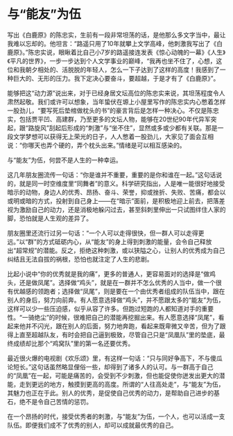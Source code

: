 # 与“能友”为伍

写出《白鹿原》的陈忠实，生前有一段非常坦荡的话，是他那么多文字当中，最让我难以忘却的。他坦言：“路遥只用了10年就攀上文学高峰，他刺激我写出了《白鹿原》。”陈忠实说，眼瞅着比自己小7岁的路遥接连发表《惊心动魄的一幕》《人生》《平凡的世界》，一步一步达到个人文学事业的巅峰，“我再也坐不住了，心想，这位和我朝夕相处的、活脱脱的年轻人，怎么一下子达到了这样的高度！我感到了一种巨大的、无形的压力。我下定决心要奋斗，要超越，于是才有了《白鹿原》”。 

能够把这“动力源”说出来，对于已经身居文坛高位的陈忠实来说，其坦荡程度令人肃然起敬。我们或许可以想象，当年蛰伏在塬上小屋里写作的陈忠实内心憋着怎样一股劲儿，“要写死后垫棺做枕头的书”的豪言背后是怎样一种决心。不仅是陈忠实，包括贾平凹、高建群，乃至更多的文坛人物，能够在20世纪90年代异军突起，跟“路旋风”刮起后形成的“刺激”与“坐不住”，显然或多或少都有关联。那是一段文学梦想可以获得无上荣光的日子，人人憋着一股劲儿，大家见了面会互相说：“你哪天也弄个硬的，弄个枕头出来。”情绪是可以相互感染的。 

与“能友”为伍，何尝不是人生的一种幸运。 

这几年朋友圈流传一句话：“你是谁并不重要，重要的是你和谁在一起。”这句话说的，就是同一时空维度里“同舞者”的意义。科学研究指出，人是唯一能很好地接受暗示的动物，身边人的优秀、昂扬、奋斗、荣誉，抑或挫折、失败、苦痛，都会以或明或暗的方式，投射到自己身上——在“暗示”面前，是积极地迎上前去，把落差视为激励自己的动力，还是消极地躲闪过去，甚至斜刺里伸出一只试图绊住人家的脚，恐怕就是人生观的差异了。 

朋友圈里还流行过另一句话：“一个人可以走得很快，但一群人可以走得更远。”以“群”的方式砥砺内心，从“能友”的身上得到刺激的能量，会令自己释放出“超常规”的潜能。反之，拒绝这种刺激，或以狭隘之心，让别人的优秀成为自己纠结且无法自拔的祸根，恐怕也就注定了人生的悲剧。 

比起小说中“你的优秀就是我的痛”，更多的普通人，更容易面对的选择是“做鸡头，还是做凤尾”。选择做“鸡头”，就是在一群并不怎么优秀的人当中，做一个很有优越感的领跑者；选择做“凤尾”，则是要在一个由优秀者组成的队伍当中，跟在别人的身后，努力向前奔。有人愿意选择做“鸡头”，并不愿跟太多的“能友”为伍，这样可以少一些压迫感，似乎从容了许多。但跑过短跑的人都知道对手的重要性。“一骑绝尘”的时候，很难把自己的潜能再挖掘出来。有人愿意选择“凤尾”，看起来他并不闪光，跟在别人的后面，努力地奔跑，看起来既卑微又辛苦，但为了跟得上直至超越队友，有时会把自己逼到极致，尽管自己只是“凤凰队”里的垫底，最终成绩却比那个“鸡窝队”里的第一名还要优秀。 

最近很火爆的电视剧《欢乐颂》里，有这样一句话：“只与同好争高下，不与傻瓜论短长。”这句话虽然略显俚俗一些，却得到了诸多人的认可。与一群高于自己的“凤凰”在一起，可能是痛苦的，会受到不少刺激，但也能促使你迸发出更大的潜能，走到更远的地方，触摸到更高的高度。所谓的“人往高处走”，与“能友”为伍，其魅力也正在于此。别人的优秀，是促使自己优秀的动力，是帮助自己进步的基石，绝不是令自己苦情的惩罚。 

在一个昂扬的时代，接受优秀者的刺激，与“能友”为伍，一个人，也可以活成一支队伍。即便我们成不了优秀的别人，却可以成就最优秀的自己。